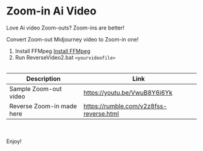 # Zoom-in Ai Video
Love Ai video Zoom-outs? Zoom-ins are better!


Convert Zoom-out Midjourney video to Zoom-in one!

1. Install FFMpeg   <a href="https://ffmpeg.org/download.html" target="_blank">Install FFMpeg</a> 
2. Run ReverseVideo2.bat `<yourvideofile>`
<br><br>

| Description | Link |
|-------------|------|
| Sample Zoom-out video | <a href="https://youtu.be/VwuB8Y6i6Yk" target="_blank">https://youtu.be/VwuB8Y6i6Yk</a> |
| Reverse Zoom-in made here | <a href="https://rumble.com/v2z8fss-reverse.html" target="_blank">https://rumble.com/v2z8fss-reverse.html</a> |


<br><br>
Enjoy!
